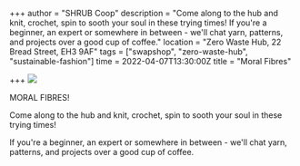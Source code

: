 +++
author = "SHRUB Coop"
description = "Come along to the hub and knit, crochet, spin to sooth your soul in these trying times! If you're a beginner, an expert or somewhere in between - we'll chat yarn, patterns, and projects over a good cup of coffee."
location = "Zero Waste Hub, 22 Bread Street, EH3 9AF"
tags = ["swapshop", "zero-waste-hub", "sustainable-fashion"]
time = 2022-04-07T13:30:00Z
title = "Moral Fibres"

+++
![](https://res.cloudinary.com/shrub-co-op/image/upload/v1649248410/shrubcoop.org/media/IMG_9327_a5usrz.jpg)

MORAL FIBRES!

Come along to the hub and knit, crochet, spin to sooth your soul in these trying times! 

If you're a beginner, an expert or somewhere in between - we'll chat yarn, patterns, and projects over a good cup of coffee.
